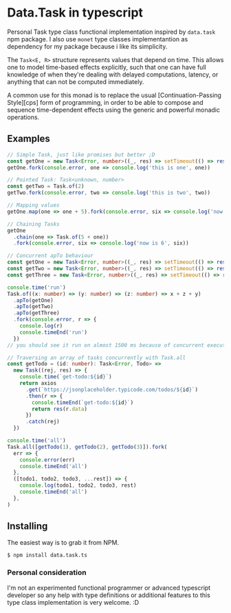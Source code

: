 # Data.Task in typescript

Personal Task type class functional implementation inspired by `data.task` npm package. I also use `monet` type classes implementantion as dependency for my package because i like its simplicity.

The `Task<E, R>` structure represents values that depend on time. This allows one
to model time-based effects explicitly, such that one can have full knowledge
of when they're dealing with delayed computations, latency, or anything that
can not be computed immediately.

A common use for this monad is to replace the usual
[Continuation-Passing Style][cps] form of programming, in order to be able to
compose and sequence time-dependent effects using the generic and powerful
monadic operations.

## Examples

```ts
// Simple Task, just like promises but better ;D
const getOne = new Task<Error, number>((_, res) => setTimeout(() => res(1), 500))
getOne.fork(console.error, one => console.log('this is one', one))

// Pointed Task: Task<unknown, number>
const getTwo = Task.of(2)
getTwo.fork(console.error, two => console.log('this is two', two))

// Mapping values
getOne.map(one => one + 5).fork(console.error, six => console.log('now is 6', six))

// Chaining Tasks
getOne
  .chain(one => Task.of(5 + one))
  .fork(console.error, six => console.log('now is 6', six))

// Concurrent apTo behaviour
const getOne = new Task<Error, number>((_, res) => setTimeout(() => res(1), 500))
const getTwo = new Task<Error, number>((_, res) => setTimeout(() => res(2), 1000))
const getThree = new Task<Error, number>((_, res) => setTimeout(() => res(3), 1500))

console.time('run')
Task.of((x: number) => (y: number) => (z: number) => x + z + y)
  .apTo(getOne)
  .apTo(getTwo)
  .apTo(getThree)
  .fork(console.error, r => {
    console.log(r)
    console.timeEnd('run')
  })
// you should see it run on almost 1500 ms because of concurrent execution

// Traversing an array of tasks concurrently with Task.all
const getTodo = (id: number): Task<Error, Todo> =>
  new Task((rej, res) => {
    console.time(`get-todo:${id}`)
    return axios
      .get(`https://jsonplaceholder.typicode.com/todos/${id}`)
      .then(r => {
        console.timeEnd(`get-todo:${id}`)
        return res(r.data)
      })
      .catch(rej)
  })

console.time('all')
Task.all([getTodo(1), getTodo(2), getTodo(3)]).fork(
  err => {
    console.error(err)
    console.timeEnd('all')
  },
  ([todo1, todo2, todo3, ...rest]) => {
    console.log(todo1, todo2, todo3, rest)
    console.timeEnd('all')
  },
)
```

## Installing

The easiest way is to grab it from NPM.

    $ npm install data.task.ts

### Personal consideration

I'm not an experimented functional programmer or advanced typescript developer so any help with type definitions or additional features to this type class implementation is very welcome. :D
